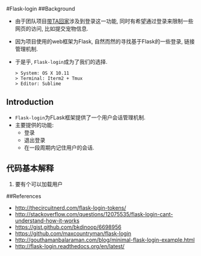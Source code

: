 #Flask-login
##Background
- 由于团队项目[带TA回家]()涉及到登录这一功能, 同时有希望通过登录来限制一些网页的访问, 比如提交宠物信息.
- 因为项目使用的web框架为Flask, 自然而然的寻找基于Flask的一些登录, 链接管理机制. 
- 于是乎, `Flask-login`成为了我们的选择.


      > System: OS X 10.11  
      > Terminal: Iterm2 + Tmux   
      > Editor: Sublime
      

## Introduction
- `Flask-login`为FLask框架提供了一个用户会话管理机制. 
- 主要提供的功能:
    - 登录
    - 退出登录
    - 在一段周期内记住用户的会话.
 
## 代码基本解释
1. 要有个可以加载用户







##References
- <http://thecircuitnerd.com/flask-login-tokens/>
- <http://stackoverflow.com/questions/12075535/flask-login-cant-understand-how-it-works>
- <https://gist.github.com/bkdinoop/6698956>
- <https://github.com/maxcountryman/flask-login>
- <http://gouthamanbalaraman.com/blog/minimal-flask-login-example.html>
- <http://flask-login.readthedocs.org/en/latest/>
